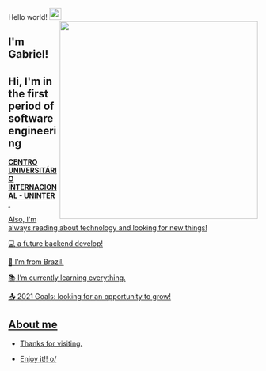  Hello world!  <img src="https://github.com/TheDudeThatCode/TheDudeThatCode/raw/master/Assets/Earth.gif" width="24px" style="max-width: 100%;">
<img align="right" width="400" height="400" src="https://i.pinimg.com/originals/4b/1c/51/4b1c51711b920215c3cd654d313195ad.gif">
 

## I'm Gabriel!

<h2> Hi, I'm in the first period of software engineering </h2> 
<a href="https://www.uninter.com/centro-universitario-internacional/" rel="nofollow"> <b>CENTRO UNIVERSITÁRIO INTERNACIONAL - UNINTER </b>.


 Also, I'm always reading about technology and looking for new things!

:computer: a future backend develop!

:house_with_garden: I’m from Brazil.

:books: I’m currently learning everything.

:outbox_tray: 2021 Goals: looking for an opportunity to grow!


## About me





- Thanks for visiting.

- Enjoy it!! o/
